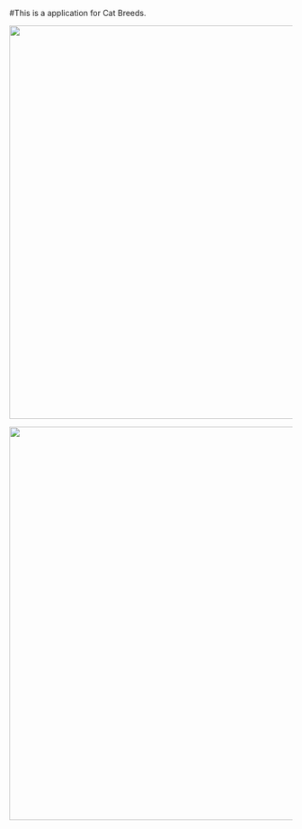 
#This is a application for  Cat Breeds.




<p align="center">
<img src="https://user-images.githubusercontent.com/73591684/167118634-8f8b132e-e3da-4e20-8cb3-c692138f15f2.png" height = 700 >
</p>



<p align="center">
<img src="https://user-images.githubusercontent.com/73591684/167118648-cf645df6-9cb6-40f0-9a33-920ae7e0371f.png" height = 700 >
</p>

